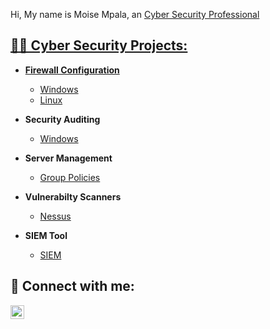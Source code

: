 Hi, My name is Moise Mpala, an <a href="https://www.linkedin.com/in/moise-mpala-b40557280/">Cyber Security Professional
<h2>👨‍💻 Cyber Security Projects:</h2>

- <b>Firewall Configuration </b>
  - [Windows](https://github.com/joshmadakor1/Sentinel-Lab)
  - [Linux](https://github.com/joshmadakor1/Jwipe.PowerShell)

- <b>Security Auditing</b>
  - [Windows](https://github.com/joshmadakor1/4chan-Image-Analysis-Middleware-C964)

- <b>Server Management </b>
  - [Group Policies](https://github.com/joshmadakor1/Sentinel-Lab)

 - <b>Vulnerabilty Scanners </b>
   - [Nessus](https://github.com/joshmadakor1/Sentinel-Lab)

- <b>SIEM Tool </b>
  - [SIEM](https://github.com/joshmadakor1/Package-Delivery-Pathfinding-Algorithm)



<h2> 🤳 Connect with me:</h2>

[<img align="left" alt="MoiseMpala | LinkedIn" width="22px" src="https://cdn.jsdelivr.net/npm/simple-icons@v3/icons/linkedin.svg" />][linkedin]


[linkedin]: https://www.linkedin.com/in/moise-mpala-b40557280/




